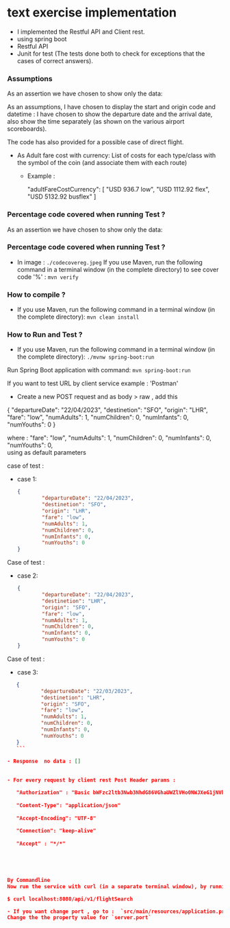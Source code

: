 # text exercise implementation 

- I implemented the Restful API and Client rest.  
- using spring boot 
- Restful API
- Junit for test (The tests done both to check for exceptions that the cases of correct answers).

### Assumptions
   

As an assertion we have chosen to show only the data:

As an assumptions, I have chosen to display the start and origin code and datetime :
I have chosen to show the departure date and the arrival date,
also show the time separately (as shown on the various airport scoreboards).

The code has also provided for a possible case of direct flight.
- As Adult fare cost with currency: 
   List of costs for each type/class with the symbol of the coin
   (and associate them with each route)
   
   - Example  : 
   
   		"adultFareCostCurrency": [
            "USD 936.7 low",
            "USD 1112.92 flex",
            "USD 5132.92 busflex"
        ]




### Percentage code covered when running Test ?
As an assertion we have chosen to show only the data:

### Percentage code covered when running Test ?
- In image : `./codecovereg.jpeg`
If you use Maven, run the following command in a terminal window (in the complete directory) to see cover code '%' :
	`mvn verify`

### How to compile ?
- If you use Maven, run the following command in a terminal window (in the complete directory):
	`mvn clean install`
	
### How to Run and Test ?

- If you use Maven, run the following command in a terminal window (in the complete directory):
`./mvnw spring-boot:run`



Run Spring Boot application with command: `mvn spring-boot:run`

If you want to test URL by client service example : 'Postman'

- Create a new POST request and as body > raw , add this

{
        "departureDate": "22/04/2023",
        "destinetion": "SFO",
        "origin": "LHR",
        "fare": "low",
        "numAdults": 1,
        "numChildren": 0,
        "numInfants": 0,
        "numYouths": 0
}  

where :  "fare": "low", "numAdults": 1, "numChildren": 0, "numInfants": 0, "numYouths": 0,  
using as  default parameters 

case of test : 
- case 1: 

	```json
	{
	        "departureDate": "22/04/2023",
	        "destinetion": "SFO",
	        "origin": "LHR",
	        "fare": "low",
	        "numAdults": 1,
	        "numChildren": 0,
	        "numInfants": 0,
	        "numYouths": 0
	}
	```
	
Case of test : 
- case 2: 

  
	```json
	{
	        "departureDate": "22/04/2023",
	        "destinetion": "LHR",
	        "origin": "SFO",
	        "fare": "low",
	        "numAdults": 1,
	        "numChildren": 0,
	        "numInfants": 0,
	        "numYouths": 0
	}
	```
	
Case of test : 
- case 3: 

 ```json
	{
	        "departureDate": "22/03/2023",
	        "destinetion": "LHR",
	        "origin": "SFO",
	        "fare": "low",
	        "numAdults": 1,
	        "numChildren": 0,
	        "numInfants": 0,
	        "numYouths": 0
	}
	```
	
- Response  no data : []		
	

- For every request by client rest Post Header params :

	"Authorization" : "Basic bWFzc2ltb3Nwb3NhdG86VGhaUWZlVHo0NWJXeG1jNVhWTTRGNEtScU9ySHh5ZGw="
	
	"Content-Type": "application/json"
	
	"Accept-Encoding": "UTF-8"
	
	"Connection": "keep-alive"
	
	"Accept" : "*/*"





By Commandline 
Now run the service with curl (in a separate terminal window), by running the following command (shown with its output):

$ curl localhost:8080/api/v1/flightSearch

- If you want change port , go to :  `src/main/resources/application.properties`
Change the the property value for `server.port`	
 
 